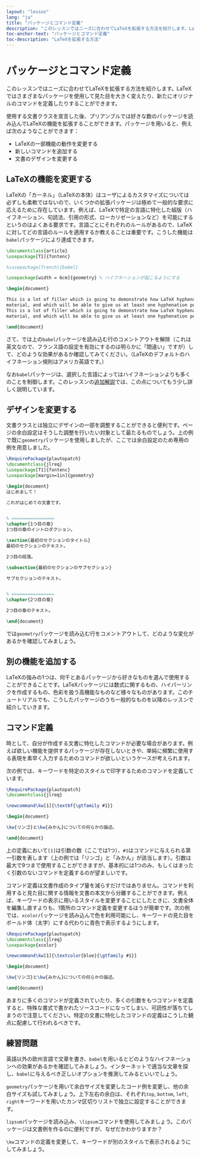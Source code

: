 ```yaml
---
layout: "lesson"
lang: "ja"
title: "パッケージとコマンド定義"
description: "このレッスンではニーズに合わせてLaTeXを拡張する方法を紹介します。LaTeXではさまざまなパッケージを使用して見た目を大きく変えたり、新たにオリジナルのコマンドを定義したりすることができます。"
toc-anchor-text: "パッケージとコマンド定義"
toc-description: "LaTeXを拡張する方法"
---
```


# パッケージとコマンド定義

<span class="summary">このレッスンではニーズに合わせてLaTeXを拡張する方法を紹介します。LaTeXではさまざまなパッケージを使用して見た目を大きく変えたり、新たにオリジナルのコマンドを定義したりすることができます。</span>

使用する文書クラスを宣言した後、プリアンブルでは好きな数のパッケージを読み込んでLaTeXの機能を拡張することができます。パッケージを用いると、例えば次のようなことができます：

* LaTeXの一部機能の動作を変更する
* 新しいコマンドを追加する
* 文書のデザインを変更する

## LaTeXの機能を変更する

LaTeXの「カーネル」（LaTeXの本体）はユーザによるカスタマイズについては必ずしも柔軟ではないので、いくつかの拡張パッケージは極めて一般的な要求に応えるために存在しています。例えば、LaTeXで特定の言語に特化した組版（ハイフネーション、句読法、引用の形式、ローカリゼーションなど）を可能にするというのはよくある要求です。言語ごとにそれぞれのルールがあるので、LaTeXに対してどの言語のルールを適用するか教えることは重要です。こうした機能は`babel`パッケージにより達成できます。

```latex
\documentclass{article}
\usepackage[T1]{fontenc}

%\usepackage[french]{babel}

\usepackage[width = 6cm]{geometry} % ハイフネーションが起こるようにする

\begin{document}

This is a lot of filler which is going to demonstrate how LaTeX hyphenates
material, and which will be able to give us at least one hyphenation point.
This is a lot of filler which is going to demonstrate how LaTeX hyphenates
material, and which will be able to give us at least one hyphenation point.

\end{document}
```

さて、では上の`babel`パッケージを読み込む行のコメントアウトを解除（これは英文なので、フランス語の設定を有効にするのは明らかに「間違い」ですが）して、どのような効果があるか確認してみてください。（LaTeXのデフォルトのハイフネーション規則はアメリカ英語です。）

なお`babel`パッケージは、選択した言語によってはハイフネーションよりも多くのことを制御します。このレッスンの[追加解説](more-06)では、この点についてもう少し詳しく説明しています。

## デザインを変更する

文書クラスとは独立にデザインの一部を調整することができると便利です。ページの余白設定はそうした調整を行いたい対象として最たるものでしょう。上の例で既に`geometry`パッケージを使用しましたが、ここでは余白設定のため専用の例を用意しました。

```latex
\RequirePackage{plautopatch}
\documentclass{jlreq}
\usepackage[T1]{fontenc}
\usepackage[margin=1in]{geometry}

\begin{document}
はじめまして！

これがはじめての文書です。


% ================
\chapter{1つ目の章}
1つ目の章のイントロダクション。

\section{最初のセクションのタイトル}
最初のセクションのテキスト。

2つ目の段落。

\subsection{最初のセクションのサブセクション}

サブセクションのテキスト。


% ================
\chapter{2つ目の章}

2つ目の章のテキスト。

\end{document}
```

では`geometry`パッケージを読み込む行をコメントアウトして、どのような変化があるかを確認してみましょう。

## 別の機能を追加する

LaTeXの強みの1つは、何千とあるパッケージから好きなものを選んで使用することができることです。LaTeXパッケージには数式に関するもの、ハイパーリンクを作成するもの、色彩を扱う高機能なものなど様々なものがあります。このチュートリアルでも、こうしたパッケージのうち一般的なものを以降のレッスンで紹介していきます。

## コマンド定義

時として、自分が作成する文書に特化したコマンドが必要な場合があります。例えば欲しい機能を提供するパッケージが存在しないときや、単純に頻繁に使用する表現を素早く入力するためのコマンドが欲しいというケースが考えられます。

次の例では、キーワードを特定のスタイルで印字するためのコマンドを定義しています。

```latex
\RequirePackage{plautopatch}
\documentclass{jlreq}

\newcommand\kw[1]{\textbf{\gtfamily #1}}

\begin{document}

\kw{リンゴ}と\kw{みかん}についての何らかの論述。

\end{document}
```

上の定義において`[1]`は引数の数（ここでは1つ）、`#1`はコマンドに与えられる第一引数を表します（上の例では「リンゴ」と「みかん」が該当します）。引数は最大で9つまで使用することができますが、基本的には1つのみ、もしくはまったく引数のないコマンドを定義するのが望ましいです。

コマンド定義は文書作成のタイプ量を減らすだけではありません。コマンドを利用すると見た目に関する情報を文書の本文から分離することができます。例えば、キーワードの表示に用いるスタイルを変更することにしたときに、文書全体を編集し直すよりも、1箇所のコマンド定義を変更するほうが簡単です。次の例では、`xcolor`パッケージを読み込んで色を利用可能にし、キーワードの見た目をボールド体（太字）にする代わりに青色で表示するようにします。

```latex
\RequirePackage{plautopatch}
\documentclass{jlreq}
\usepackage{xcolor}

\newcommand\kw[1]{\textcolor{blue}{\gtfamily #1}}

\begin{document}

\kw{リンゴ}と\kw{みかん}についての何らかの論述。

\end{document}
```

あまりに多くのコマンドが定義されていたり、多くの引数をもつコマンドを定義すると、特殊な書式で書かれたソースコードになってしまい、可読性が落ちてしまうので注意してください。特定の文書に特化したコマンドの定義はこうした観点に配慮して行われるべきです。

## 練習問題

英語以外の欧州言語で文章を書き、`babel`を用いるとどのようなハイフネーションへの効果があるかを確認してみましょう。インターネットで適当な文章を探し、`babel`に与えるべき正しいオプションを推測してみるといいでしょう。

`geometry`パッケージを用いて余白サイズを変更したコード例を変更し、他の余白サイズも試してみましょう。上下左右の余白は、それぞれ`top`, `bottom`, `left`, `right`キーワードを用いたカンマ区切りリストで独立に設定することができます。

`lipsum`パッケージを読み込み、`\lipsum`コマンドを使用してみましょう。このパッケージは文書例を作るのに便利ですが、なぜだかわかりますか？

`\kw`コマンドの定義を変更して、キーワードが別のスタイルで表示されるようにしてみましょう。
